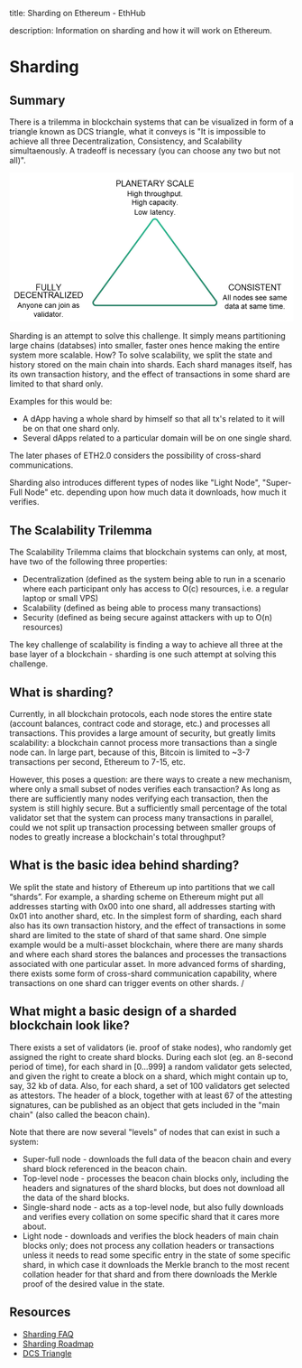 title: Sharding on Ethereum - EthHub

description: Information on sharding and how it will work on Ethereum.

# Sharding

## Summary

There is a trilemma in blockchain systems that can be visualized in form of a triangle known as DCS triangle, what it conveys is "It is impossible to achieve all three Decentralization, Consistency, and Scalability simultaenously. A tradeoff is necessary \(you can choose any two but not all\)". 

![](/assets/images/dcs-triangle.png)

Sharding is an attempt to solve this challenge. It simply means partitioning large chains \(databses\) into smaller, faster ones hence making the entire system more scalable. How?
To solve scalability, we split the state and history stored on the main chain into shards. Each shard manages itself, has its own  transaction history, and the effect of transactions in some shard are limited to that shard only.

Examples for this would be:
* A dApp having a whole shard by himself so that all tx's related to it will be on that one shard only.
* Several dApps related to a particular domain will be on one single shard.

The later phases of ETH2.0 considers the possibility of cross-shard communications.

Sharding also introduces different types of nodes like "Light Node", "Super-Full Node" etc. depending upon how much data it downloads, how much it verifies. 

## The Scalability Trilemma

The Scalability Trilemma claims that blockchain systems can only, at most, have two of the following three properties:

* Decentralization \(defined as the system being able to run in a scenario where each participant only has access to O\(c\) resources, i.e. a regular laptop or small VPS\)
* Scalability \(defined as being able to process many transactions\)
* Security \(defined as being secure against attackers with up to O\(n\) resources\)

The key challenge of scalability is finding a way to achieve all three at the base layer of a blockchain - sharding is one such attempt at solving this challenge.

## What is sharding?

Currently, in all blockchain protocols, each node stores the entire state \(account balances, contract code and storage, etc.\) and processes all transactions. This provides a large amount of security, but greatly limits scalability: a blockchain cannot process more transactions than a single node can. In large part, because of this, Bitcoin is limited to ~3-7 transactions per second, Ethereum to 7-15, etc.

However, this poses a question: are there ways to create a new mechanism, where only a small subset of nodes verifies each transaction? As long as there are sufficiently many nodes verifying each transaction, then the system is still highly secure. But a sufficiently small percentage of the total validator set that the system can process many transactions in parallel, could we not split up transaction processing between smaller groups of nodes to greatly increase a blockchain's total throughput?

## What is the basic idea behind sharding?

We split the state and history of Ethereum up into partitions that we call “shards”. For example, a sharding scheme on Ethereum might put all addresses starting with 0x00 into one shard, all addresses starting with 0x01 into another shard, etc. In the simplest form of sharding, each shard also has its own transaction history, and the effect of transactions in some shard are limited to the state of shard of that same shard. One simple example would be a multi-asset blockchain, where there are many shards and where each shard stores the balances and processes the transactions associated with one particular asset. In more advanced forms of sharding, there exists some form of cross-shard communication capability, where transactions on one shard can trigger events on other shards.
/
## What might a basic design of a sharded blockchain look like?

There exists a set of validators \(ie. proof of stake nodes\), who randomly get assigned the right to create shard blocks. During each slot \(eg. an 8-second period of time\), for each shard in \[0...999\] a random validator gets selected, and given the right to create a block on a shard, which might contain up to, say, 32 kb of data. Also, for each shard, a set of 100 validators get selected as attestors. The header of a block, together with at least 67 of the attesting signatures, can be published as an object that gets included in the "main chain" \(also called the beacon chain\).

Note that there are now several "levels" of nodes that can exist in such a system:

* Super-full node - downloads the full data of the beacon chain and every shard block referenced in the beacon chain.
* Top-level node - processes the beacon chain blocks only, including the headers and signatures of the shard blocks, but does not download all the data of the shard blocks.
* Single-shard node - acts as a top-level node, but also fully downloads and verifies every collation on some specific shard that it cares more about.
* Light node - downloads and verifies the block headers of main chain blocks only; does not process any collation headers or transactions unless it needs to read some specific entry in the state of some specific shard, in which case it downloads the Merkle branch to the most recent collation header for that shard and from there downloads the Merkle proof of the desired value in the state.

## Resources

* [Sharding FAQ](https://github.com/ethereum/wiki/wiki/Sharding-FAQs)
* [Sharding Roadmap](https://github.com/ethereum/wiki/wiki/Sharding-roadmap)
* [DCS Triangle](https://blog.bigchaindb.com/the-dcs-triangle-5ce0e9e0f1dc)

